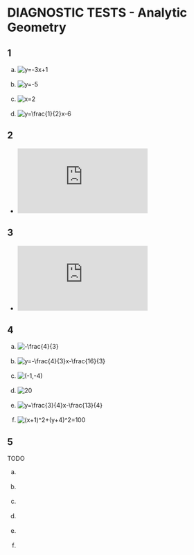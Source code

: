 # DIAGNOSTIC TESTS - Analytic Geometry

## 1
<ol type="a">
  <li><img title="y=-3x+1" src="https://latex.codecogs.com/gif.latex?y%3D-3x&plus;1"/></li><br>
  <li><img title="y=-5" src="https://latex.codecogs.com/gif.latex?y%3D-5"/></li><br>
  <li><img title="x=2" src="https://latex.codecogs.com/gif.latex?x%3D2"/></li><br>
  <li><img title="y=\frac{1}{2}x-6" src="https://latex.codecogs.com/gif.latex?y%3D%5Cfrac%7B1%7D%7B2%7Dx-6"/></li>
</ol>

## 2

* ![(x+1)^2+(y-4)^2=52](https://latex.codecogs.com/gif.latex?%28x&plus;1%29%5E2&plus;%28y-4%29%5E2%3D52)

## 3

* ![center=(3,-5)\ radius=5](https://latex.codecogs.com/gif.latex?%5C%5C%20center%3D%283%2C-5%29%20%5C%5C%20radius%3D5)

## 4
<ol type="a">
  <li><img title="-\frac{4}{3}" src="https://latex.codecogs.com/gif.latex?-%5Cfrac%7B4%7D%7B3%7D"/></li><br>
  <li><img title="y=-\frac{4}{3}x-\frac{16}{3}" src="https://latex.codecogs.com/gif.latex?%5C%5C%20y%3D-%5Cfrac%7B4%7D%7B3%7Dx-%5Cfrac%7B16%7D%7B3%7D%20%5C%5C%20%5C%5C%20x-intercept%3D%28-4%2C0%29%20%5C%5C%20%5C%5C%20y-intercept%3D%280%2C-%5Cfrac%7B16%7D%7B3%7D%29"/></li><br>
  <li><img title="(-1,-4)" src="https://latex.codecogs.com/gif.latex?%28-1%2C-4%29"/></li><br>
  <li><img title="20" src="https://latex.codecogs.com/gif.latex?20"/></li><br>
  <li><img title="y=\frac{3}{4}x-\frac{13}{4}" src="https://latex.codecogs.com/gif.latex?y%3D%5Cfrac%7B3%7D%7B4%7Dx-%5Cfrac%7B13%7D%7B4%7D"/></li><br>
  <li><img title="(x+1)^2+(y+4)^2=100" src="https://latex.codecogs.com/gif.latex?%28x&plus;1%29%5E2&plus;%28y&plus;4%29%5E2%3D100"/></li>
</ol>

## 5

TODO

<ol type="a">
  <li><img title="" src=""/></li><br>
  <li><img title="" src=""/></li><br>
  <li><img title="" src=""/></li><br>
  <li><img title="" src=""/></li><br>
  <li><img title="" src=""/></li><br>
  <li><img title="" src=""/></li>
</ol>

<!---

## TODO
<ol type="a">
  <li><img title="" src=""/></li><br>
  <li><img title="" src=""/></li>
</ol>

<li></li><br>

<li><img title="" src=""/></li><br>

%5C%20%7B%5Ccolor%7Bred%7D%28Incorrect%29%7D

\ {\color{red}Incorrect}

![]()

--->
